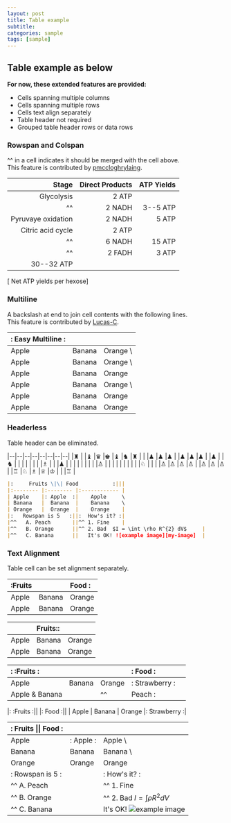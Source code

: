 ```yaml
---
layout: post
title: Table example
subtitle:
categories: sample
tags: [sample]
---
```


## Table example as below

**For now, these extended features are provided:**

* Cells spanning multiple columns
* Cells spanning multiple rows
* Cells text align separately
* Table header not required
* Grouped table header rows or data rows

### Rowspan and Colspan
^^ in a cell indicates it should be merged with the cell above.  
This feature is contributed by [pmccloghrylaing](https://github.com/pmccloghrylaing).  

| Stage | Direct Products | ATP Yields |
| ----: | --------------: | ---------: |
|Glycolysis | 2 ATP                   ||
|^^         | 2 NADH      | 3--5 ATP   |
|Pyruvaye oxidation | 2 NADH | 5 ATP   |
|Citric acid cycle  | 2 ATP           ||
|^^                 | 6 NADH | 15 ATP  |
|^^                 | 2 FADH | 3 ATP   |
| 30--32 ATP                         |||

[ Net ATP yields per hexose]

### Multiline
A backslash at end to join cell contents with the following lines.  
This feature is contributed by [Lucas-C](https://github.com/Lucas-C).

|:     Easy Multiline     :|||
|:------ |:------ |:-------- |
| Apple  | Banana |  Orange  \
| Apple  | Banana |  Orange  \
| Apple  | Banana |  Orange
| Apple  | Banana |  Orange  \
| Apple  | Banana |  Orange  |
| Apple  | Banana |  Orange  |


### Headerless
Table header can be eliminated.

|--|--|--|--|--|--|--|--|
|♜ |  |♝ |♛ |♚ |♝ |♞ |♜ |
|  |♟ |♟ |♟ |  |♟ |♟ |♟ |
|♟ |  |♞ |  |  |  |  |  |
|  |♗ |  |  |♟ |  |  |  |
|  |  |  |  |♙ |  |  |  |
|  |  |  |  |  |♘ |  |  |
|♙ |♙ |♙ |♙ |  |♙ |♙ |♙ |
|♖ |♘ |♗ |♕ |♔ |  |  |♖ |


```markdown
|:     Fruits \|\| Food           :|||
|:-------- |:-------- |:------------ |
| Apple    |: Apple  :|    Apple     \
| Banana   |  Banana  |    Banana    \
| Orange   |  Orange  |    Orange    |
|:   Rowspan is 5   :||:  How's it? :|
|^^   A. Peach       ||^^ 1. Fine    |
|^^   B. Orange      ||^^ 2. Bad  $I = \int \rho R^{2} dV$     |
|^^   C. Banana      ||   It's OK! ![example image][my-image]  |
```

### Text Alignment
Table cell can be set alignment separately.

| \:Fruits         ||  Food   :|
|:-------- |:------ |:-------- |
| Apple    | Banana |  Orange  |
| Apple    | Banana |  Orange  |


|          | Fruits\::        ||
|:-------- |:------ |:-------- |
| Apple    | Banana |  Orange  |
| Apple    | Banana |  Orange  |


|: \:Fruits       :||          |:       Food     :||
|:-------- |:------ |:-------- |:-------- |:------ |
| Apple    | Banana |  Orange  |:   Strawberry    :|
| Apple  &  Banana || ^^       |    Peach        :||


|: \:Fruits       :||          |:       Food     :||
| Apple    | Banana |  Orange  |:   Strawberry    :|


|:     Fruits \|\| Food           :|||
|:-------- |:-------- |:------------ |
| Apple    |: Apple  :|    Apple     \
| Banana   |  Banana  |    Banana    \
| Orange   |  Orange  |    Orange    |
|:   Rowspan is 5   :||:  How's it? :|
|^^   A. Peach       ||^^ 1. Fine    |
|^^   B. Orange      ||^^ 2. Bad  $I = \int \rho R^{2} dV$     |
|^^   C. Banana      ||   It's OK! ![example image][my-image]  |

[my-image]: http://www.unexpected-vortices.com/sw/rippledoc/example-image.jpg "An exemplary image"

